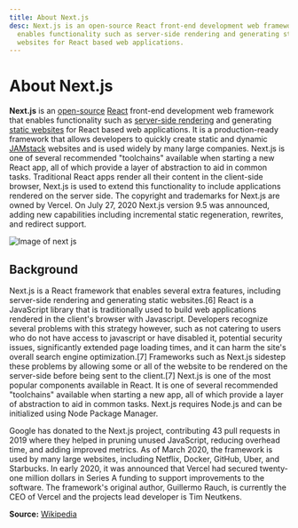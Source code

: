 ```yaml
---
title: About Next.js
desc: Next.js is an open-source React front-end development web framework that
  enables functionality such as server-side rendering and generating static
  websites for React based web applications.
---
```

# About Next.js

**Next.js** is an [open-source](https://en.wikipedia.org/wiki/Open-source) [React](https://en.wikipedia.org/wiki/React_(web_framework)) front-end development web framework that enables functionality such as [server-side rendering](https://en.wikipedia.org/wiki/Server-side_scripting) and generating [static websites](https://en.wikipedia.org/wiki/Static_web_page) for React based web applications. It is a production-ready framework that allows developers to quickly create static and dynamic [JAMstack](https://en.wikipedia.org/wiki/JAMstack) websites and is used widely by many large companies. Next.js is one of several recommended "toolchains" available when starting a new React app, all of which provide a layer of abstraction to aid in common tasks. Traditional React apps render all their content in the client-side browser, Next.js is used to extend this functionality to include applications rendered on the server side. The copyright and trademarks for Next.js are owned by Vercel. On July 27, 2020 Next.js version 9.5 was announced, adding new capabilities including incremental static regeneration, rewrites, and redirect support.

![Image of next js](https://res.cloudinary.com/biaksangmunsong/image/upload/c_scale,f_auto,q_auto,w_1000/v1610403970/m8c20gchf7231_qa4d9h.jpg "Image of next js")

## Background

Next.js is a React framework that enables several extra features, including server-side rendering and generating static websites.\[6] React is a JavaScript library that is traditionally used to build web applications rendered in the client's browser with Javascript. Developers recognize several problems with this strategy however, such as not catering to users who do not have access to javascript or have disabled it, potential security issues, significantly extended page loading times, and it can harm the site's overall search engine optimization.\[7] Frameworks such as Next.js sidestep these problems by allowing some or all of the website to be rendered on the server-side before being sent to the client.\[7] Next.js is one of the most popular components available in React. It is one of several recommended "toolchains" available when starting a new app, all of which provide a layer of abstraction to aid in common tasks. Next.js requires Node.js and can be initialized using Node Package Manager.

Google has donated to the Next.js project, contributing 43 pull requests in 2019 where they helped in pruning unused JavaScript, reducing overhead time, and adding improved metrics. As of March 2020, the framework is used by many large websites, including Netflix, Docker, GitHub, Uber, and Starbucks. In early 2020, it was announced that Vercel had secured twenty-one million dollars in Series A funding to support improvements to the software. The framework's original author, Guillermo Rauch, is currently the CEO of Vercel and the projects lead developer is Tim Neutkens.

**Source:** [Wikipedia](https://en.wikipedia.org/wiki/Next.js)